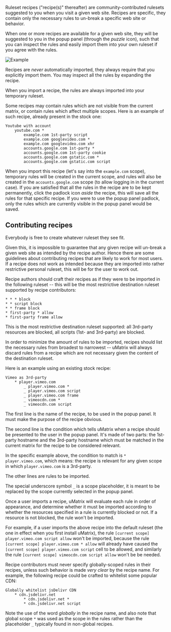 Ruleset recipes ("recipe(s)" thereafter) are community-contributed rulesets suggested to you when you visit a given web site. Recipes are specific, they contain only the necessary rules to un-break a specific web site or behavior.

When one or more recipes are available for a given web site, they will be suggested to you in the popup panel (through the _puzzle_ icon), such that you can inspect the rules and easily import them into your own ruleset if you agree with the rules.

![Example](https://user-images.githubusercontent.com/585534/37831619-9417b488-2e7c-11e8-928a-1eb8e39a732c.png)

Recipes are _never_ automatically imported, they always require that you explicitly import them. You may inspect all the rules by expanding the recipe.

When you import a recipe, the rules are always imported into your temporary ruleset.

Some recipes may contain rules which are not visible from the current matrix, or contain rules which affect multiple scopes. Here is an example of such recipe, already present in the stock one:

    Youtube with account
        youtube.com *
            example.com 1st-party script
            example.com googlevideo.com *
            example.com googlevideo.com xhr
            accounts.google.com 1st-party *
            accounts.google.com 1st-party cookie
            accounts.google.com gstatic.com *
            accounts.google.com gstatic.com script

When you import this recipe (let's say into the `example.com` scope), temporary rules will be created in the current scope, and rules will also be created in the `accounts.google.com` scope (to allow logging in in the current case). If you are satisfied that all the rules in the recipe are to be kept permanently, click the padlock icon _aside_ the recipe, this will save all the rules for that specific recipe. If you were to use the popup panel padlock, only the rules which are currently visible in the popup panel would be saved.

## Contributing recipes

Everybody is free to create whatever ruleset they see fit.

Given this, it is impossible to guarantee that any given recipe will un-break a given web site as intended by the recipe author. Hence there are some guidelines about contributing recipes that are likely to work for most users. If a recipe does not work as intended because they are imported into rather restrictive personal ruleset, this will be for the user to work out.

Recipe authors should craft their recipes as if they were to be imported in the following ruleset -- this will be the most restrictive destination ruleset supported by recipe contributors:

    * * * block
    * * script block
    * * frame block
    * first-party * allow
    * first-party frame allow

This is the most restrictive destination ruleset supported: all 3rd-party resources are blocked, all scripts (1st- and 3rd-party) are blocked.

In order to minimize the amount of rules to be imported, recipes should list the necessary rules from broadest to narrowest -- uMatrix will always discard rules from a recipe which are not necessary given the content of the destination ruleset.

Here is an example using an existing stock recipe:

    Vimeo as 3rd-party
        * player.vimeo.com
            _ player.vimeo.com *
            _ player.vimeo.com script
            _ player.vimeo.com frame
            _ vimeocdn.com *
            _ vimeocdn.com script

The first line is the name of the recipe, to be used in the popup panel. It must make the purpose of the recipe obvious.

The second line is the condition which tells uMatrix when a recipe should be presented to the user in the popup panel. It's made of two parts: the 1st-party hostname and the 3rd-party hostname which must be matched in the current matrix for the recipe to be considered relevant.

In the specific example above, the condition to match is `* player.vimeo.com`, which means: the recipe is relevant for any given scope in which `player.vimeo.com` is a 3rd-party.

The other lines are rules to be imported.

The special underscore symbol `_` is a scope placeholder, it is meant to be replaced by the scope currently selected in the popup panel.

Once a user imports a recipe, uMatrix will evaluate each rule in order of appearance, and determine whether it must be imported according to whether the resources specified in a rule is currently blocked or not. If a resource is not blocked, the rule won't be imported.

For example, if a user imports the above recipe into the default ruleset (the one in effect when you first install uMatrix), the rule `[current scope] player.vimeo.com script allow` won't be imported, because the rule `[current scope] player.vimeo.com * allow` will already have caused the `[current scope] player.vimeo.com script` cell to be allowed, and similarly the rule `[current scope] vimeocdn.com script allow` won't be be needed.

Recipe contributors must never specify globally-scoped rules in their recipes, unless such behavior is made _very clear_  by the recipe name. For example, the following recipe could be crafted to whitelist some popular CDN:

    Globally whitelist jsDelivr CDN
        * cdn.jsdelivr.net
            * cdn.jsdelivr.net *
            * cdn.jsdelivr.net script

Note the use of the word _globally_ in the recipe name, and also note that global scope `*` was used as the scope in the rules rather than the placeholder `_` typically found in non-global recipes.
